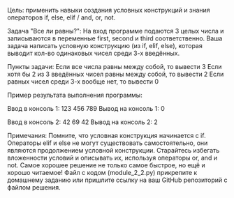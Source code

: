 Цель: применить навыки создания условных конструкций и знания операторов if, else, elif / and, or, not.

Задача "Все ли равны?":
На вход программе подаются 3 целых числа и записываются в переменные first, second и third соответственно.
Ваша задача написать условную конструкцию (из if, elif, else), которая выводит кол-во одинаковых чисел среди 3-х введённых.

Пункты задачи:
Если все числа равны между собой, то вывести 3
Если хотя бы 2 из 3 введённых чисел равны между собой, то вывести 2
Если равных чисел среди 3-х вообще нет, то вывести 0

Пример результата выполнения программы:

Ввод в консоль 1:
123
456
789
Вывод на консоль 1:
0

Ввод в консоль 2:
42
69
42
Вывод на консоль 2:
2


Примечания:
Помните, что условная конструкция начинается с if.
Операторы elif и else не могут существовать самостоятельно, они являются продолжением условной конструкции.
Старайтесь избегать вложенности условий и описывать их, используя операторы or, and и not.
Самое хорошее решение не только самое быстрое, но ещё и хорошо читаемое!
Файл с кодом (module_2_2.py) прикрепите к домашнему заданию или пришлите ссылку на ваш GitHub репозиторий с файлом решения.

